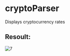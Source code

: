 # cryptoParser
 Displays cryptocurrency rates
 
## Resoult:
![7](https://user-images.githubusercontent.com/54048747/222354091-339fa65f-101a-4cda-9b04-20d95c27234f.JPG)
